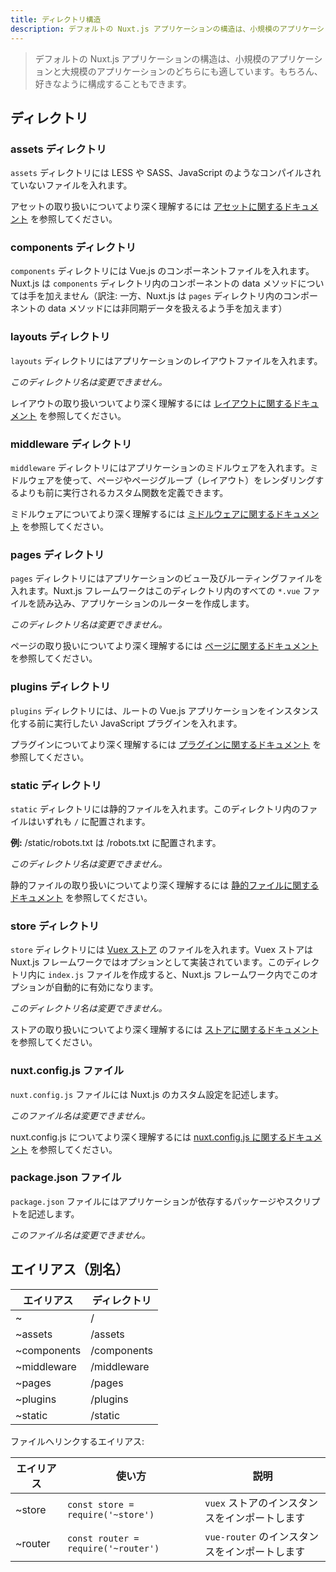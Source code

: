 ```yaml
---
title: ディレクトリ構造
description: デフォルトの Nuxt.js アプリケーションの構造は、小規模のアプリケーションと大規模のアプリケーションのどちらにも適しています。
---
```


> デフォルトの Nuxt.js アプリケーションの構造は、小規模のアプリケーションと大規模のアプリケーションのどちらにも適しています。もちろん、好きなように構成することもできます。

## ディレクトリ

### assets ディレクトリ

`assets` ディレクトリには LESS や SASS、JavaScript のようなコンパイルされていないファイルを入れます。

アセットの取り扱いについてより深く理解するには [アセットに関するドキュメント](/guide/assets) を参照してください。

### components ディレクトリ

`components` ディレクトリには Vue.js のコンポーネントファイルを入れます。Nuxt.js は `components` ディレクトリ内のコンポーネントの data メソッドについては手を加えません（訳注: 一方、Nuxt.js は `pages` ディレクトリ内のコンポーネントの data メソッドには非同期データを扱えるよう手を加えます）

### layouts ディレクトリ

`layouts` ディレクトリにはアプリケーションのレイアウトファイルを入れます。

_このディレクトリ名は変更できません。_

レイアウトの取り扱いついてより深く理解するには [レイアウトに関するドキュメント](/guide/views#レイアウト) を参照してください。

### middleware ディレクトリ

`middleware` ディレクトリにはアプリケーションのミドルウェアを入れます。ミドルウェアを使って、ページやページグループ（レイアウト）をレンダリングするよりも前に実行されるカスタム関数を定義できます。

ミドルウェアについてより深く理解するには [ミドルウェアに関するドキュメント](/guide/routing#ミドルウェア) を参照してください。

### pages ディレクトリ

`pages` ディレクトリにはアプリケーションのビュー及びルーティングファイルを入れます。Nuxt.js フレームワークはこのディレクトリ内のすべての `*.vue` ファイルを読み込み、アプリケーションのルーターを作成します。

_このディレクトリ名は変更できません。_

ページの取り扱いについてより深く理解するには [ページに関するドキュメント](/guide/views) を参照してください。

### plugins ディレクトリ

`plugins` ディレクトリには、ルートの Vue.js アプリケーションをインスタンス化する前に実行したい JavaScript プラグインを入れます。

プラグインについてより深く理解するには [プラグインに関するドキュメント](/guide/plugins) を参照してください。

### static ディレクトリ

`static` ディレクトリには静的ファイルを入れます。このディレクトリ内のファイルはいずれも `/` に配置されます。

**例:** /static/robots.txt は /robots.txt に配置されます。

_このディレクトリ名は変更できません。_

静的ファイルの取り扱いについてより深く理解するには [静的ファイルに関するドキュメント](/guide/assets#webpack-で扱わない静的ファイル) を参照してください。

### store ディレクトリ

`store` ディレクトリには [Vuex ストア](http://vuex.vuejs.org) のファイルを入れます。Vuex ストアは Nuxt.js フレームワークではオプションとして実装されています。このディレクトリ内に `index.js` ファイルを作成すると、Nuxt.js フレームワーク内でこのオプションが自動的に有効になります。

_このディレクトリ名は変更できません。_

ストアの取り扱いについてより深く理解するには [ストアに関するドキュメント](/guide/vuex-store) を参照してください。

### nuxt.config.js ファイル

`nuxt.config.js` ファイルには Nuxt.js のカスタム設定を記述します。

_このファイル名は変更できません。_

nuxt.config.js についてより深く理解するには [nuxt.config.js に関するドキュメント](/guide/configuration) を参照してください。

### package.json ファイル

`package.json` ファイルにはアプリケーションが依存するパッケージやスクリプトを記述します。

_このファイル名は変更できません。_

## エイリアス（別名）

| エイリアス | ディレクトリ |
|-----|------|
| ~ | / |
| ~assets | /assets |
| ~components | /components |
| ~middleware | /middleware |
| ~pages | /pages |
| ~plugins | /plugins |
| ~static | /static |

ファイルへリンクするエイリアス:

| エイリアス | 使い方 | 説明 |
|-------|------|--------------|
| ~store | `const store = require('~store')` | `vuex` ストアのインスタンスをインポートします |
| ~router | `const router = require('~router')`| `vue-router` のインスタンスをインポートします |
